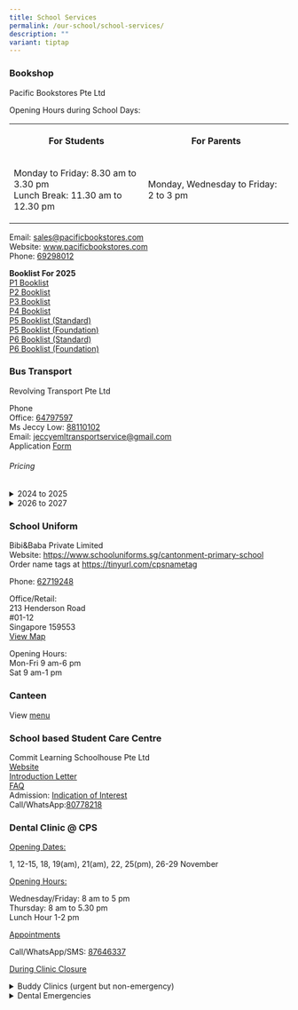 ```yaml
---
title: School Services
permalink: /our-school/school-services/
description: ""
variant: tiptap
---
```

<h3>Bookshop</h3>
<p>Pacific Bookstores Pte Ltd</p>
<p>Opening Hours during School Days:</p>
<table style="minWidth: 50px">
<colgroup>
<col>
<col>
</colgroup>
<tbody>
<tr>
<th rowspan="1" colspan="1">
<p>For Students</p>
</th>
<th rowspan="1" colspan="1">
<p>For Parents</p>
</th>
</tr>
<tr>
<td rowspan="1" colspan="1">
<p>Monday to Friday: 8.30 am to 3.30 pm
<br>Lunch Break: 11.30 am to 12.30 pm</p>
</td>
<td rowspan="1" colspan="1">
<p>Monday, Wednesday to Friday: 2 to 3 pm</p>
</td>
</tr>
</tbody>
</table>
<p>Email:&nbsp;<a href="mailto:sales@pacificbookstores.com" rel="noopener noreferrer nofollow" target="_blank">sales@pacificbookstores.com</a> 
<br>Website:&nbsp;<a href="http://www.pacificbookstores.com/" rel="noopener noreferrer nofollow" target="_blank">www.pacificbookstores.com</a> 
<br>Phone: <a href="tel:69298012" rel="noopener noreferrer nofollow" target="_blank">69298012</a>
</p>
<p><strong>Booklist For 2025</strong>
<br><a href="/files/Booklist/P1_Booklist.pdf" rel="noopener nofollow" target="_blank">P1 Booklist</a>
<br><a href="/files/Booklist/P2_Booklist.pdf" rel="noopener nofollow" target="_blank">P2 Booklist</a>
<br><a href="/files/Booklist/P3_Booklist.pdf" rel="noopener nofollow" target="_blank">P3 Booklist</a>
<br><a href="/files/Booklist/P4_Booklist.pdf" rel="noopener nofollow" target="_blank">P4 Booklist</a>
<br><a href="/files/Booklist/P5_Booklist.pdf" rel="noopener nofollow" target="_blank">P5 Booklist (Standard)</a>
<br><a href="/files/Booklist/P5__Foundation__Booklist.pdf" rel="noopener nofollow" target="_blank">P5 Booklist (Foundation)</a>
<br><a href="/files/Booklist/P6_Booklist.pdf" rel="noopener nofollow" target="_blank">P6 Booklist (Standard)</a>
<br><a href="/files/Booklist/P6__Foundation__Booklist.pdf" rel="noopener nofollow" target="_blank">P6 Booklist (Foundation)</a>
</p>
<h3>Bus Transport</h3>
<p>Revolving Transport Pte Ltd</p>
<p>Phone
<br>Office: <a href="tel:64797597" rel="noopener noreferrer nofollow" target="_blank">64797597</a>
<br>Ms Jeccy Low: <a href="tel:88110102" rel="noopener noreferrer nofollow" target="_blank">88110102</a>
<br>Email:&nbsp;<a href="mailto:jeccyemltransportservice@gmail.com" rel="noopener noreferrer nofollow" target="_blank">jeccyemltransportservice@gmail.com</a>
<br>Application <a href="/files/Services/Bus.pdf" rel="noopener nofollow" target="_blank">Form</a>
</p>
<p></p>
<h6>Pricing</h6>
<div data-type="detailGroup" class="isomer-accordion isomer-accordion-white">
<details class="isomer-details">
<summary>2024 to 2025</summary>
<div data-type="detailsContent" class="isomer-details-content">
<table style="minWidth: 125px">
<colgroup>
<col>
<col>
<col>
<col>
<col>
</colgroup>
<tbody>
<tr>
<th rowspan="1" colspan="1">
<p>Distance</p>
</th>
<th rowspan="1" colspan="1">
<p>Up to 15- seater</p>
</th>
<th rowspan="1" colspan="1">
<p></p>
</th>
<th rowspan="1" colspan="1">
<p>More than 15 Seater</p>
</th>
<th rowspan="1" colspan="1">
<p></p>
</th>
</tr>
<tr>
<td rowspan="1" colspan="1">
<p></p>
</td>
<td rowspan="1" colspan="1">
<p>1 Way</p>
</td>
<td rowspan="1" colspan="1">
<p>2 Way</p>
</td>
<td rowspan="1" colspan="1">
<p>1 Way</p>
</td>
<td rowspan="1" colspan="1">
<p>2 Way</p>
</td>
</tr>
<tr>
<td rowspan="1" colspan="1">
<p>Up to 2</p>
</td>
<td rowspan="1" colspan="1">
<p>$180</p>
</td>
<td rowspan="1" colspan="1">
<p>$200</p>
</td>
<td rowspan="1" colspan="1">
<p>$160</p>
</td>
<td rowspan="1" colspan="1">
<p>$180</p>
</td>
</tr>
<tr>
<td rowspan="1" colspan="1">
<p>2-4 KM</p>
</td>
<td rowspan="1" colspan="1">
<p>$240</p>
</td>
<td rowspan="1" colspan="1">
<p>$260</p>
</td>
<td rowspan="1" colspan="1">
<p>$190</p>
</td>
<td rowspan="1" colspan="1">
<p>$210</p>
</td>
</tr>
</tbody>
</table>
<p></p>
</div>
</details>
<details class="isomer-details">
<summary>2026 to 2027</summary>
<div data-type="detailsContent" class="isomer-details-content">
<table style="minWidth: 125px">
<colgroup>
<col>
<col>
<col>
<col>
<col>
</colgroup>
<tbody>
<tr>
<th rowspan="1" colspan="1">
<p>Distance</p>
</th>
<th rowspan="1" colspan="1">
<p>Up to 15- seater</p>
</th>
<th rowspan="1" colspan="1">
<p></p>
</th>
<th rowspan="1" colspan="1">
<p>More than 15 Seater</p>
</th>
<th rowspan="1" colspan="1">
<p></p>
</th>
</tr>
<tr>
<td rowspan="1" colspan="1">
<p></p>
</td>
<td rowspan="1" colspan="1">
<p>1 Way</p>
</td>
<td rowspan="1" colspan="1">
<p>2 Way</p>
</td>
<td rowspan="1" colspan="1">
<p>1 Way</p>
</td>
<td rowspan="1" colspan="1">
<p>2 Way</p>
</td>
</tr>
<tr>
<td rowspan="1" colspan="1">
<p>Up to 2</p>
</td>
<td rowspan="1" colspan="1">
<p>$200</p>
</td>
<td rowspan="1" colspan="1">
<p>$220</p>
</td>
<td rowspan="1" colspan="1">
<p>$180</p>
</td>
<td rowspan="1" colspan="1">
<p>$200</p>
</td>
</tr>
<tr>
<td rowspan="1" colspan="1">
<p>2-4 KM</p>
</td>
<td rowspan="1" colspan="1">
<p>$260</p>
</td>
<td rowspan="1" colspan="1">
<p>$280</p>
</td>
<td rowspan="1" colspan="1">
<p>$210</p>
</td>
<td rowspan="1" colspan="1">
<p>$230</p>
</td>
</tr>
</tbody>
</table>
<p></p>
</div>
</details>
</div>
<h3>School Uniform</h3>
<p>Bibi&amp;Baba Private Limited
<br>Website: <a href="https://www.schooluniforms.sg/cantonment-primary-school" rel="noopener noreferrer nofollow" target="_blank">https://www.schooluniforms.sg/cantonment-primary-school</a>
<br>Order name tags at&nbsp;<a href="https://tinyurl.com/cpsnametag" rel="noopener noreferrer nofollow" target="_blank">https://tinyurl.com/cpsnametag</a>
</p>
<p>Phone: <a href="tel:62719248" rel="noopener noreferrer nofollow" target="_blank">62719248</a> 
<br>
</p>
<p>Office/Retail:
<br>213 Henderson Road
<br>#01-12
<br>Singapore 159553
<br><a href="http://www.onemap.gov.sg/main/v2/?lat=1.2810501453068&amp;lng=103.818745227338" rel="noopener noreferrer nofollow" target="_blank">View Map</a>
</p>
<p>Opening Hours:
<br>Mon-Fri 9 am-6 pm
<br>Sat 9 am-1 pm</p>
<h3>Canteen</h3>
<p>View <a href="/files/Canteen.pdf" rel="noopener noreferrer nofollow" target="_blank">menu</a>
</p>
<h3>School based Student Care Centre</h3>
<p>Commit Learning Schoolhouse Pte Ltd
<br><a href="https://www.commitlearning.com.sg" rel="noopener nofollow" target="_blank">Website</a>
<br><a href="/files/Services/Introduction_Letter___Cantonment_Pri.pdf" rel="noopener nofollow" target="_blank">Introduction Letter</a>
<br><a href="/files/Services/2025_FAQs___Cantonment_Pri.pdf" rel="noopener nofollow" target="_blank">FAQ</a>
<br>Admission: <a href="https://form.gov.sg/6718ba7a6a0ae7eeb331cd8d" rel="noopener noreferrer nofollow" target="_blank">Indication of Interest</a>
<br>Call/WhatsApp:<a href="https://wa.me/6580778218." rel="noopener noreferrer nofollow" target="_blank">80778218</a>
<br>
</p>
<h3>Dental Clinic @ CPS</h3>
<p><u>Opening Dates:</u>
</p>
<p>1, 12-15, 18, 19(am), 21(am), 22, 25(pm), 26-29 November</p>
<p><u>Opening Hours:</u>
</p>
<p>Wednesday/Friday: 8 am to 5 pm
<br>Thursday: 8 am to 5.30 pm
<br>Lunch Hour 1-2 pm</p>
<p><u>Appointments</u>
</p>
<p>Call/WhatsApp/SMS: <a href="https://wa.me/6587646337" rel="noopener noreferrer nofollow" target="_blank">87646337</a>
</p>
<p></p>
<p><u>During Clinic Closure</u>
</p>
<div data-type="detailGroup" class="isomer-accordion isomer-accordion-white">
<details class="isomer-details">
<summary>Buddy Clinics (urgent but non-emergency)</summary>
<div data-type="detailsContent" class="isomer-details-content">
<p>In the event of any urgent cases (non-emergency) and the school dental
clinic is closed, please contact:</p>
<table style="minWidth: 50px">
<colgroup>
<col>
<col>
</colgroup>
<tbody>
<tr>
<th rowspan="1" colspan="1">
<p>River Valley Primary School</p>
</th>
<th rowspan="1" colspan="1">
<p>Mobile Dental Clinic 9</p>
</th>
</tr>
<tr>
<td rowspan="1" colspan="1">
<p>Phone:&nbsp;<a href="tel:+6589095948" rel="noopener noreferrer nofollow" target="_blank">89095948</a>
</p>
</td>
<td rowspan="1" colspan="1">
<p>Phone:&nbsp;<a href="tel:+6592379126" rel="noopener noreferrer nofollow" target="_blank">92379126</a>
</p>
</td>
</tr>
</tbody>
</table>
<p></p>
</div>
</details>
<details class="isomer-details">
<summary>Dental Emergencies</summary>
<div data-type="detailsContent" class="isomer-details-content">
<p>For dental emergencies (e.g. pain, facial/gum swelling and trauma), please
contact HPB Student Dental Centre:
<br>Phone: <a href="tel:+6564353782" rel="noopener noreferrer nofollow" target="_blank">64353782</a>
<br>Email: <a href="mailto:contact_YPS@hpb.gov.sg" rel="noopener noreferrer nofollow" target="_blank"><u>contact_YPS@hpb.gov.sg</u></a>
</p>
</div>
</details>
</div>
<p></p>